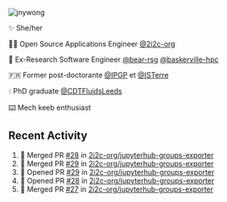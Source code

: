 ![jnywong](https://readme-typing-svg.demolab.com/?font=Intel+One+Mono&size=36&duration=3000&pause=1000&color=6bc46d&vCenter=true&width=170&lines=jnywong)

✨ She/her

👩‍💻 Open Source Applications Engineer [@2i2c-org](https://2i2c.org/)

🐻 Ex-Research Software Engineer [@bear-rsg](https://github.com/bear-rsg) [@baskerville-hpc](https://github.com/baskerville-hpc) 

🇫🇷 Former post-doctorante [@IPGP](https://github.com/IPGP) et [@ISTerre](https://www.isterre.fr/) 

💧 PhD graduate [@CDTFluidsLeeds](https://fluid-dynamics.leeds.ac.uk/) 

⌨️ Mech keeb enthusiast 

## Recent Activity 

<!--START_SECTION:activity-->
1. 🎉 Merged PR [#28](https://github.com/2i2c-org/jupyterhub-groups-exporter/pull/28) in [2i2c-org/jupyterhub-groups-exporter](https://github.com/2i2c-org/jupyterhub-groups-exporter)
2. 🎉 Merged PR [#29](https://github.com/2i2c-org/jupyterhub-groups-exporter/pull/29) in [2i2c-org/jupyterhub-groups-exporter](https://github.com/2i2c-org/jupyterhub-groups-exporter)
3. 💪 Opened PR [#29](https://github.com/2i2c-org/jupyterhub-groups-exporter/pull/29) in [2i2c-org/jupyterhub-groups-exporter](https://github.com/2i2c-org/jupyterhub-groups-exporter)
4. 💪 Opened PR [#28](https://github.com/2i2c-org/jupyterhub-groups-exporter/pull/28) in [2i2c-org/jupyterhub-groups-exporter](https://github.com/2i2c-org/jupyterhub-groups-exporter)
5. 🎉 Merged PR [#27](https://github.com/2i2c-org/jupyterhub-groups-exporter/pull/27) in [2i2c-org/jupyterhub-groups-exporter](https://github.com/2i2c-org/jupyterhub-groups-exporter)
<!--END_SECTION:activity-->
